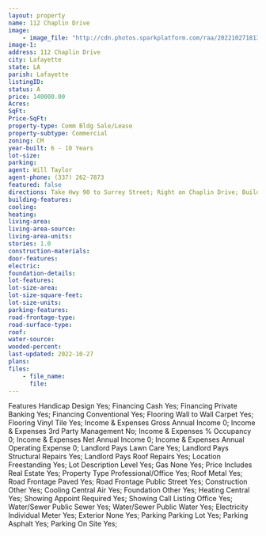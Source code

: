 ```yaml
---
layout: property
name: 112 Chaplin Drive
image:
    - image_file: "http://cdn.photos.sparkplatform.com/raa/20221027181316200989000000.jpg"
image-1:
address: 112 Chaplin Drive
city: Lafayette
state: LA
parish: Lafayette
listingID: 
status: A
price: 140000.00
Acres: 
SqFt: 
Price-SqFt: 
property-type: Comm Bldg Sale/Lease
property-subtype: Commercial
zoning: CM
year-built: 6 - 10 Years
lot-size: 
parking: 
agent: Will Taylor
agent-phone: (337) 262-7873
featured: false
directions: Take Hwy 90 to Surrey Street; Right on Chaplin Drive; Building will on your right.
building-features: 
cooling: 
heating: 
living-area: 
living-area-source: 
living-area-units: 
stories: 1.0
construction-materials: 
door-features: 
electric: 
foundation-details: 
lot-features: 
lot-size-area: 
lot-size-square-feet: 
lot-size-units: 
parking-features: 
road-frontage-type: 
road-surface-type: 
roof: 
water-source: 
wooded-percent: 
last-updated: 2022-10-27
plans: 
files:
    - file_name:
      file:
---
```

Features	Handicap Design	Yes;
Financing	Cash	Yes;
Financing	Private Banking	Yes;
Financing	Conventional	Yes;
Flooring	Wall to Wall Carpet	Yes;
Flooring	Vinyl Tile	Yes;
Income & Expenses	Gross Annual Income	0;
Income & Expenses	3rd Party Management	No;
Income & Expenses	% Occupancy	0;
Income & Expenses	Net Annual Income	0;
Income & Expenses	Annual Operating Expense	0;
Landlord Pays	Lawn Care	Yes;
Landlord Pays	Structural Repairs	Yes;
Landlord Pays	Roof Repairs	Yes;
Location	Freestanding	Yes;
Lot Description	Level	Yes;
Gas	None	Yes;
Price Includes	Real Estate	Yes;
Property Type	Professional/Office	Yes;
Roof	Metal	Yes;
Road Frontage	Paved	Yes;
Road Frontage	Public Street	Yes;
Construction	Other	Yes;
Cooling	Central Air	Yes;
Foundation	Other	Yes;
Heating	Central	Yes;
Showing	Appoint Required	Yes;
Showing	Call Listing Office	Yes;
Water/Sewer	Public Sewer	Yes;
Water/Sewer	Public Water	Yes;
Electricity	Individual Meter	Yes;
Exterior	None	Yes;
Parking	Parking Lot	Yes;
Parking	Asphalt	Yes;
Parking	On Site	Yes;

